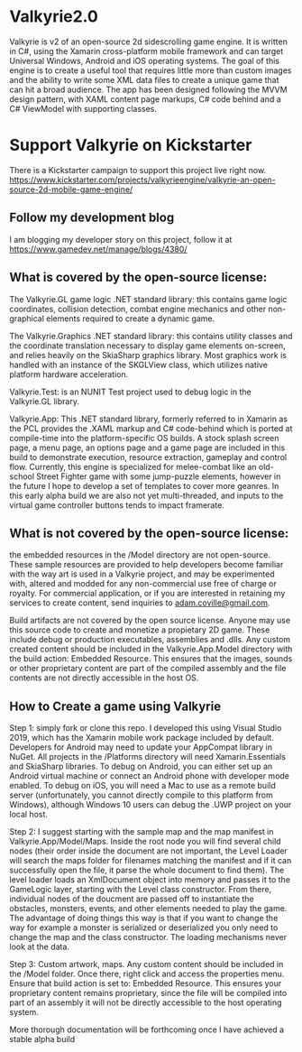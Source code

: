 # Valkyrie2.0

Valkyrie is v2 of an open-source 2d sidescrolling game engine. It is written in C#, using the Xamarin cross-platform mobile framework
and can target Universal Windows, Android and iOS operating systems. The goal of this engine is to create a useful tool that requires
little more than custom images and the ability to write some XML data files to create a unique game that can hit a broad audience. 
The app has been designed following the MVVM design pattern, with XAML content page markups, C# code behind and a C# ViewModel with
supporting classes.

# Support Valkyrie on Kickstarter

There is a Kickstarter campaign to support this project live right now. 
https://www.kickstarter.com/projects/valkyrieengine/valkyrie-an-open-source-2d-mobile-game-engine/

## Follow my development blog

I am blogging my developer story on this project, follow it at 
https://www.gamedev.net/manage/blogs/4380/

## What is covered by the open-source license: 

The Valkyrie.GL game logic .NET standard library: this contains game logic coordinates, collision detection, combat engine mechanics
and other non-graphical elements required to create a dynamic game. 

The Valkyrie.Graphics .NET standard library: this contains utility classes and the coordinate translation necessary to display game
elements on-screen, and relies heavily on the SkiaSharp graphics library. Most graphics work is handled with an instance of the 
SKGLView class, which utilizes native platform hardware acceleration. 

Valkyrie.Test: is an NUNIT Test project used to debug logic in the Valkyrie.GL library.

Valkyrie.App: This .NET standard library, formerly referred to in Xamarin as the PCL provides the .XAML markup and C# code-behind which
is ported at compile-time into the platform-specific OS builds. A stock splash screen page, a menu page, an options page and a game page
are included in this build to demonstrate execution, resource extraction, gameplay and control flow. Currently, this engine is specialized
for melee-combat like an old-school Street Fighter game with some jump-puzzle elements, however in the future I hope to develop a set of 
templates to cover more geanres. In this early alpha build we are also not yet multi-threaded, and inputs to the virtual game controller 
buttons tends to impact framerate. 

## What is not covered by the open-source license:

the embedded resources in the /Model directory are not open-source. These sample resources are provided to help developers become 
familiar with the way art is used in a Valkyrie project, and may be experimented with, altered and modded for any non-commercial 
use free of charge or royalty. For commercial application, or if you are interested in retaining my services to create content, 
send inquiries to adam.coville@gmail.com. 

Build artifacts are not covered by the open source license. Anyone may use this source code to create and monetize a propietary 2D game. 
These include debug or production executables, assemblies and .dlls. Any custom created content should be included in the 
Valkyrie.App.Model directory with the build action: Embedded Resource. This ensures that the images, sounds or other proprietary 
content are part of the compiled assembly and the file contents are not directly accessible in the host OS. 

## How to Create a game using Valkyrie

Step 1: simply fork or clone this repo. I developed this using Visual Studio 2019, which has the Xamarin mobile work package included
by default. Developers for Android may need to update your AppCompat library in NuGet. All projects in the /Platforms directory will 
need Xamarin.Essentials and SkiaSharp libraries. To debug on Android, you can either set up an Android virtual machine or connect an
Android phone with developer mode enabled. To debug on iOS, you will need a Mac to use as a remote build server (unfortunately, you cannot
directly compile to this platform from Windows), although Windows 10 users can debug the .UWP project on your local host. 

Step 2: I suggest starting with the sample map and the map manifest in Valkyrie.App/Model/Maps. Inside the <level> root node you will find 
several child nodes (their order inside the document are not important, the Level Loader will search the maps folder for filenames
matching the manifest and if it can successfully open the file, it parse the whole document to find them). The level loader loads an 
XmlDocument object into memory and passes it to the GameLogic layer, starting with the Level class constructor. From there, individual 
nodes of the doucment are passed off to instantiate the obstacles, monsters, events, and other elements needed to play the game. The 
advantage of doing things this way is that if you want to change the way for example a monster is serialized or deserialized you only 
need to change the map and the class constructor. The loading mechanisms never look at the data. 

Step 3: Custom artwork, maps. Any custom content should be included in the /Model folder. Once there, right click and access the properties
menu. Ensure that build action is set to: Embedded Resource. This ensures your proprietary content remains proprietary, since the file 
will be compiled into part of an assembly it will not be directly accessible to the host operating system.

More thorough documentation will be forthcoming once I have achieved a stable alpha build
